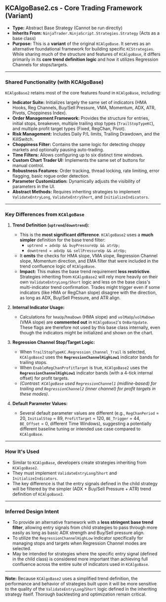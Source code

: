 ## KCAlgoBase2.cs - Core Trading Framework (Variant)

*   **Type:** Abstract Base Strategy (Cannot be run directly)
*   **Inherits From:** `NinjaTrader.NinjaScript.Strategies.Strategy` (Acts as a base class)
*   **Purpose:** This is a **variant** of the original `KCAlgoBase`. It serves as an alternative foundational framework for building specific `KCStrategies`. While sharing much of the structure and features of `KCAlgoBase`, it differs primarily in its **core trend definition logic** and how it utilizes Regression Channels for stops/targets.

---

### Shared Functionality (with KCAlgoBase)

`KCAlgoBase2` retains most of the core features found in `KCAlgoBase`, including:

*   **Indicator Suite:** Initializes largely the same set of indicators (HMA Hooks, Reg Channels, Buy/Sell Pressure, VMA, Momentum, ADX, ATR, Pivots, Choppiness Index).
*   **Order Management Framework:** Provides the structure for entries, initial stops, breakeven, multiple trailing stop types (`TrailStopTypeKC`), and multiple profit target types (Fixed, RegChan, Pivot).
*   **Risk Management:** Includes Daily P/L limits, Trailing Drawdown, and the KillSwitch.
*   **Choppiness Filter:** Contains the same logic for detecting choppy markets and optionally pausing auto-trading.
*   **Time Filters:** Allows configuring up to six distinct time windows.
*   **Custom Chart Trader UI:** Implements the same set of buttons for manual control.
*   **Robustness Features:** Order tracking, thread locking, rate limiting, error flagging, basic rogue order detection.
*   **Parameter Customization:** Dynamically adjusts the visibility of parameters in the UI.
*   **Abstract Methods:** Requires inheriting strategies to implement `ValidateEntryLong`, `ValidateEntryShort`, and `InitializeIndicators`.

---

### Key Differences from `KCAlgoBase`

1.  **Trend Definition (`uptrend`/`downtrend`):**
    *   This is the **most significant difference**. `KCAlgoBase2` uses a **much simpler** definition for the base trend filter:
        *   `uptrend = adxUp && buyPressureUp && atrUp;`
        *   `downtrend = adxUp && sellPressureUp && atrUp;`
    *   It **omits** the checks for HMA slope, VMA slope, Regression Channel slope, Momentum direction, and EMA filter that were included in the trend confluence logic of `KCAlgoBase`.
    *   **Impact:** This makes the base trend requirement **less restrictive**. Strategies inheriting from `KCAlgoBase2` will rely more heavily on their own `ValidateEntryLong/Short` logic and less on the base class's multi-indicator trend confirmation. Trades might trigger even if some indicators (like HMA or RegChan slope) disagree with the direction, as long as ADX, Buy/Sell Pressure, and ATR align.

2.  **Internal Indicator Usage:**
    *   Calculations for `hmaUp`/`hmaDown` (HMA slope) and `volMaUp`/`volMaDown` (VMA slope) are **commented out** in `KCAlgoBase2`'s `OnBarUpdate`. These flags are therefore not used by this base class internally, even though the indicators might be initialized and shown on the chart.

3.  **Regression Channel Stop/Target Logic:**
    *   When `TrailStopTypeKC.Regression_Channel_Trail` is selected, `KCAlgoBase2` uses the **`RegressionChannelHighLow1`** indicator bands for trailing stops.
    *   When `EnableRegChanProfitTarget` is true, `KCAlgoBase2` uses the **`RegressionChannelHighLow1`** indicator bands (with a 4-tick internal offset) for profit targets.
    *   *(Contrast: `KCAlgoBase` used `RegressionChannel1` (midline-based) for trailing and `RegressionChannel2` (inner channel) for profit targets in these modes).*

4.  **Default Parameter Values:**
    *   Several default parameter values are different (e.g., `RegChanPeriod` = 20, `InitialStop` = 89, `ProfitTarget` = 120, `BE_Trigger` = 44, `BE_Offset` = 0, different Time Windows), suggesting a potentially different baseline tuning or intended use case compared to `KCAlgoBase`.

---

### How It's Used

*   Similar to `KCAlgoBase`, developers create strategies inheriting from `KCAlgoBase2`.
*   They must implement `ValidateEntryLong`/`Short` and `InitializeIndicators`.
*   The key difference is that the entry signals defined in the child strategy will be filtered by the simpler (ADX + Buy/Sell Pressure + ATR) trend definition of `KCAlgoBase2`.

---

### Inferred Design Intent

*   To provide an alternative framework with a **less stringent base trend filter**, allowing entry signals from child strategies to pass through more easily as long as basic ADX strength and Buy/Sell pressure align.
*   To utilize the `RegressionChannelHighLow` indicator specifically for managing stops and targets when Regression Channel modes are selected.
*   May be intended for strategies where the specific entry signal (defined in the child class) is considered more important than achieving full confluence across the entire suite of indicators used in `KCAlgoBase`.

---

**Note:** Because `KCAlgoBase2` uses a simplified trend definition, the performance and behavior of strategies built upon it will be more sensitive to the quality of the `ValidateEntryLong`/`Short` logic defined in the inheriting strategy itself. Thorough backtesting and optimization remain critical.
